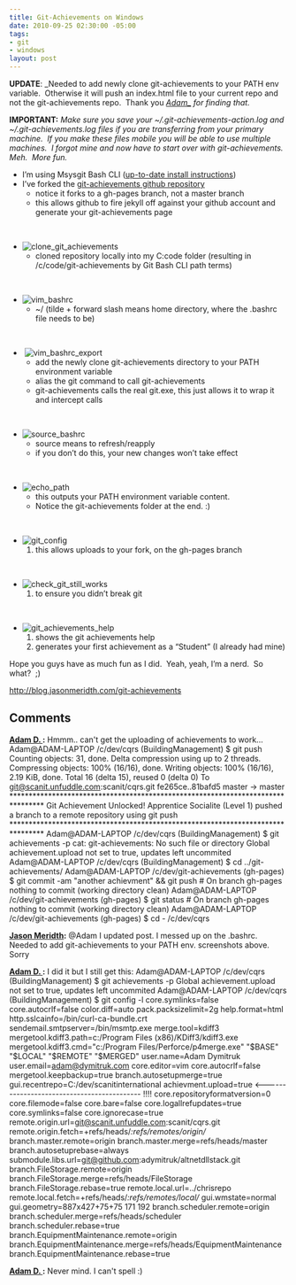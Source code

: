 ```yaml
---
title: Git-Achievements on Windows
date: 2010-09-25 02:30:00 -05:00
tags:
- git
- windows
layout: post
---
```


**UPDATE**: _Needed to add newly clone git-achievements to your PATH env variable.  Otherwise it will push an index.html file to your current repo and not the git-achievements repo.  Thank you __[Adam_](http://twitter.com/adymitruk)_ for finding that._

**IMPORTANT:** _Make sure you save your ~/.git-achievements-action.log and ~/.git-achievements.log files if you are transferring from your primary machine.  If you make these files mobile you will be able to use multiple machines.  I forgot mine and now have to start over with git-achievements.  Meh.  More fun._

  * I’m using Msysgit Bash CLI ([up-to-date install instructions](/blogs/jason_meridth/archive/2009/06/01/git-for-windows-developers-git-series-part-1.aspx)) 
  * I’ve forked the [git-achievements github repository](http://github.com/icefox/git-achievements)
    * notice it forks to a gh-pages branch, not a master branch 
    * this allows github to fire jekyll off against your github account and generate your git-achievements page 

 

  * ![clone_git_achievements](//lostechies.com/jasonmeridth/files/2011/03/clone_git_achievements_thumb_44954553.png) 
    * cloned repository locally into my C:code folder (resulting in /c/code/git-achievements by Git Bash CLI path terms) 

 

  * ![vim_bashrc](//lostechies.com/jasonmeridth/files/2011/03/vim_bashrc_thumb_0EE93888.png) 
    * ~/ (tilde + forward slash means home directory, where the .bashrc file needs to be) 

 

  *  ![vim_bashrc_export](//lostechies.com/jasonmeridth/files/2011/03/vim_bashrc_export_thumb_18CE29F3.png)
    * add the newly clone git-achievements directory to your PATH environment variable 
    * alias the git command to call git-achievements 
    * git-achievements calls the real git.exe, this just allows it to wrap it and intercept calls 

 

  * ![source_bashrc](//lostechies.com/jasonmeridth/files/2011/03/source_bashrc_thumb_534929C7.png)
    * source means to refresh/reapply 
    * if you don’t do this, your new changes won’t take effect 

 

  * ![echo_path](//lostechies.com/jasonmeridth/files/2011/03/echo_path_thumb_38305AB9.png)
    * this outputs your PATH environment variable content. 
    * Notice the git-achievements folder at the end. :) 

 

  * ![git_config](//lostechies.com/jasonmeridth/files/2011/03/git_config_thumb_4133ADAB.png)
    1. this allows uploads to your fork, on the gh-pages branch 

 

  * ![check_git_still_works](//lostechies.com/jasonmeridth/files/2011/03/check_git_still_works_thumb_51CBA899.png)
    1. to ensure you didn’t break git 

 

  * ![git_achievements_help](//lostechies.com/jasonmeridth/files/2011/03/git_achievements_help_thumb_2BF58236.png)
    1. shows the git achievements help 
    2. generates your first achievement as a “Student” (I already had mine) 

Hope you guys have as much fun as I did.  Yeah, yeah, I’m a nerd.  So what?  ;)

<http://blog.jasonmeridth.com/git-achievements>

## Comments

**[Adam D. ](#485 "2010-09-25 21:51:29"):** Hmmm.. can't get the uploading of achievements to work... Adam@ADAM-LAPTOP /c/dev/cqrs (BuildingManagement) $ git push Counting objects: 31, done. Delta compression using up to 2 threads. Compressing objects: 100% (16/16), done. Writing objects: 100% (16/16), 2.19 KiB, done. Total 16 (delta 15), reused 0 (delta 0) To git@scanit.unfuddle.com:scanit/cqrs.git fe265ce..81bafd5 master -> master ******************************************************************************** Git Achievement Unlocked! Apprentice Socialite (Level 1) pushed a branch to a remote repository using git push ******************************************************************************** Adam@ADAM-LAPTOP /c/dev/cqrs (BuildingManagement) $ git achievements -p cat: git-achievements: No such file or directory Global achievement.upload not set to true, updates left uncommited Adam@ADAM-LAPTOP /c/dev/cqrs (BuildingManagement) $ cd ../git-achievements/ Adam@ADAM-LAPTOP /c/dev/git-achievements (gh-pages) $ git commit -am "another achievment" && git push # On branch gh-pages nothing to commit (working directory clean) Adam@ADAM-LAPTOP /c/dev/git-achievements (gh-pages) $ git status # On branch gh-pages nothing to commit (working directory clean) Adam@ADAM-LAPTOP /c/dev/git-achievements (gh-pages) $ cd - /c/dev/cqrs

**[Jason Meridth](#486 "2010-09-25 23:02:27"):** @Adam I updated post. I messed up on the .bashrc. Needed to add git-achievements to your PATH env. screenshots above. Sorry

**[Adam D. ](#487 "2010-09-25 23:23:14"):** I did it but I still get this: Adam@ADAM-LAPTOP /c/dev/cqrs (BuildingManagement) $ git achievements -p Global achievement.upload not set to true, updates left uncommited Adam@ADAM-LAPTOP /c/dev/cqrs (BuildingManagement) $ git config -l core.symlinks=false core.autocrlf=false color.diff=auto pack.packsizelimit=2g help.format=html http.sslcainfo=/bin/curl-ca-bundle.crt sendemail.smtpserver=/bin/msmtp.exe merge.tool=kdiff3 mergetool.kdiff3.path=c:/Program Files (x86)/KDiff3/kdiff3.exe mergetool.kdiff3.cmd="c:/Program Files/Perforce/p4merge.exe" "$BASE" "$LOCAL" "$REMOTE" "$MERGED" user.name=Adam Dymitruk user.email=adam@dymitruk.com core.editor=vim core.autocrlf=false mergetool.keepbackup=true branch.autosetupmerge=true gui.recentrepo=C:/dev/scanitinternational achievment.upload=true <\------------------------------------------- !!!! core.repositoryformatversion=0 core.filemode=false core.bare=false core.logallrefupdates=true core.symlinks=false core.ignorecase=true remote.origin.url=git@scanit.unfuddle.com:scanit/cqrs.git remote.origin.fetch=+refs/heads/*:refs/remotes/origin/* branch.master.remote=origin branch.master.merge=refs/heads/master branch.autosetuprebase=always submodule.libs.url=git@github.com:adymitruk/altnetdllstack.git branch.FileStorage.remote=origin branch.FileStorage.merge=refs/heads/FileStorage branch.FileStorage.rebase=true remote.local.url=../chrisrepo remote.local.fetch=+refs/heads/*:refs/remotes/local/* gui.wmstate=normal gui.geometry=887x427+75+75 171 192 branch.scheduler.remote=origin branch.scheduler.merge=refs/heads/scheduler branch.scheduler.rebase=true branch.EquipmentMaintenance.remote=origin branch.EquipmentMaintenance.merge=refs/heads/EquipmentMaintenance branch.EquipmentMaintenance.rebase=true

**[Adam D. ](#488 "2010-09-25 23:24:57"):** Never mind. I can't spell :)

